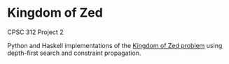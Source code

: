 # Kingdom of Zed

CPSC 312 Project 2

Python and Haskell implementations of the
[Kingdom of Zed problem](http://www.cs.sfu.ca/CourseCentral/383/pjj/a1.html)
using depth-first search and constraint propagation.

